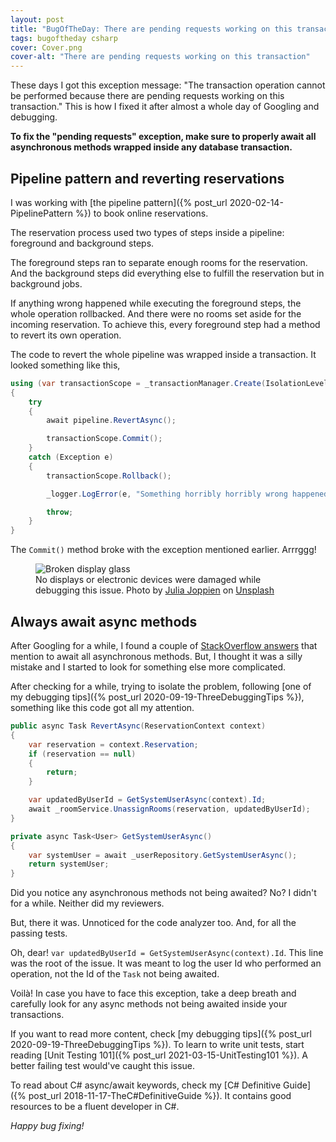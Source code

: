 ```yaml
---
layout: post
title: "BugOfTheDay: There are pending requests working on this transaction"
tags: bugoftheday csharp
cover: Cover.png
cover-alt: "There are pending requests working on this transaction"
--- 
```


These days I got this exception message: "The transaction operation cannot be performed because there are pending requests working on this transaction." This is how I fixed it after almost a whole day of Googling and debugging.

**To fix the "pending requests" exception, make sure to properly await all asynchronous methods wrapped inside any database transaction.**

## Pipeline pattern and reverting reservations

I was working with [the pipeline pattern]({% post_url 2020-02-14-PipelinePattern %}) to book online reservations.

The reservation process used two types of steps inside a pipeline: foreground and background steps.

The foreground steps ran to separate enough rooms for the reservation. And the background steps did everything else to fulfill the reservation but in background jobs.

If anything wrong happened while executing the foreground steps, the whole operation rollbacked. And there were no rooms set aside for the incoming reservation. To achieve this, every foreground step had a method to revert its own operation.

The code to revert the whole pipeline was wrapped inside a transaction. It looked something like this,

```csharp
using (var transactionScope = _transactionManager.Create(IsolationLevel.Serializable))
{
    try
    {
        await pipeline.RevertAsync();

        transactionScope.Commit();
    }
    catch (Exception e)
    {
        transactionScope.Rollback();

        _logger.LogError(e, "Something horribly horribly wrong happened");

        throw;
    }
}
```

The `Commit()` method broke with the exception mentioned earlier. Arrrggg!

<figure>
<img src="https://images.unsplash.com/photo-1473158912295-779ef17fc94b?crop=entropy&cs=tinysrgb&fit=crop&fm=jpg&h=400&ixid=MnwxfDB8MXxhbGx8fHx8fHx8fHwxNjI0MTY1NTUw&ixlib=rb-1.2.1&q=80&utm_campaign=api-credit&utm_medium=referral&utm_source=unsplash_source&w=600" alt="Broken display glass" />

<figcaption>No displays or electronic devices were damaged while debugging this issue. Photo by <a href="https://unsplash.com/@shots_of_aspartame?utm_source=unsplash&utm_medium=referral&utm_content=creditCopyText">Julia Joppien</a> on <a href="https://unsplash.com/s/photos/broken-computer?utm_source=unsplash&utm_medium=referral&utm_content=creditCopyText">Unsplash</a></figcaption>
</figure>

## Always await async methods

After Googling for a while, I found a couple of [StackOverflow answers](https://stackoverflow.com/questions/36552285/the-transaction-operation-cannot-be-performed-because-there-are-pending-requests) that mention to await all asynchronous methods. But, I thought it was a silly mistake and I started to look for something else more complicated.

After checking for a while, trying to isolate the problem, following [one of my debugging tips]({% post_url 2020-09-19-ThreeDebuggingTips %}), something like this code got all my attention.

```csharp
public async Task RevertAsync(ReservationContext context)
{
    var reservation = context.Reservation;
    if (reservation == null)
    {
        return;
    }

    var updatedByUserId = GetSystemUserAsync(context).Id;
    await _roomService.UnassignRooms(reservation, updatedByUserId);
}

private async Task<User> GetSystemUserAsync()
{
    var systemUser = await _userRepository.GetSystemUserAsync();
    return systemUser;
}
```

Did you notice any asynchronous methods not being awaited? No? I didn't for a while. Neither did my reviewers.

But, there it was. Unnoticed for the code analyzer too. And, for all the passing tests.

Oh, dear! `var updatedByUserId = GetSystemUserAsync(context).Id`. This line was the root of the issue. It was meant to log the user Id who performed an operation, not the Id of the `Task` not being awaited.

Voilà! In case you have to face this exception, take a deep breath and carefully look for any async methods not being awaited inside your transactions.

If you want to read more content, check [my debugging tips]({% post_url 2020-09-19-ThreeDebuggingTips %}). To learn to write unit tests, start reading [Unit Testing 101]({% post_url 2021-03-15-UnitTesting101 %}). A better failing test would've caught this issue.

To read about C# async/await keywords, check my [C# Definitive Guide]({% post_url 2018-11-17-TheC#DefinitiveGuide %}). It contains good resources to be a fluent developer in C#.

_Happy bug fixing!_